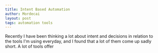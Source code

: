 ```yaml
---
title: Intent Based Automation
author: Mordecai
layout: post
tags: automation tools
---
```


Recently I have been thinking a lot about intent and decisions in relation to
the tools I'm using everyday, and I found that a lot of them come up sadly
short. A lot of tools offer

